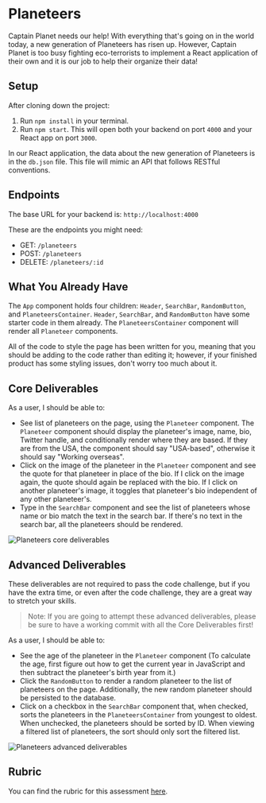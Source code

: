 # Planeteers

Captain Planet needs our help! With everything that's going on in the world
today, a new generation of Planeteers has risen up. However, Captain Planet is
too busy fighting eco-terrorists to implement a React application of their own
and it is our job to help their organize their data!

## Setup

After cloning down the project:

1. Run `npm install` in your terminal.
2. Run `npm start`. This will open both your backend on port `4000` and your
   React app on port `3000`.

In our React application, the data about the new generation of Planeteers is in
the `db.json` file. This file will mimic an API that follows RESTful
conventions.

## Endpoints

The base URL for your backend is: `http://localhost:4000`

These are the endpoints you might need:

- GET: `/planeteers`
- POST: `/planeteers`
- DELETE: `/planeteers/:id`

## What You Already Have

The `App` component holds four children: `Header`, `SearchBar`, `RandomButton`,
and `PlaneteersContainer`. `Header`, `SearchBar`, and `RandomButton` have some
starter code in them already. The `PlaneteersContainer` component will render
all `Planeteer` components.

All of the code to style the page has been written for you, meaning that you
should be adding to the code rather than editing it; however, if your finished
product has some styling issues, don't worry too much about it.

## Core Deliverables

As a user, I should be able to:

- See list of planeteers on the page, using the `Planeteer` component. The
  `Planeteer` component should display the planeteer's image, name, bio, Twitter
  handle, and conditionally render where they are based. If they are from the
  USA, the component should say "USA-based", otherwise it should say "Working
  overseas".
- Click on the image of the planeteer in the `Planeteer` component and see the
  quote for that planeteer in place of the bio. If I click on the image again,
  the quote should again be replaced with the bio. If I click on another
  planeteer's image, it toggles that planeteer's bio independent of any other
  planeteer's.
- Type in the `SearchBar` component and see the list of planeteers whose name or
  bio match the text in the search bar. If there's no text in the search bar,
  all the planeteers should be rendered.

![Planeteers core deliverables](demos/planeteers-core-deliverables.gif)

## Advanced Deliverables

These deliverables are not required to pass the code challenge, but if you have
the extra time, or even after the code challenge, they are a great way to
stretch your skills.

> Note: If you are going to attempt these advanced deliverables, please be sure
> to have a working commit with all the Core Deliverables first!

As a user, I should be able to:

- See the age of the planeteer in the `Planeteer` component (To calculate the
  age, first figure out how to get the current year in JavaScript and then
  subtract the planeteer's birth year from it.)
- Click the `RandomButton` to render a random planeteer to the list of
  planeteers on the page. Additionally, the new random planeteer should be
  persisted to the database.
- Click on a checkbox in the `SearchBar` component that, when checked, sorts the
  planeteers in the `PlaneteersContainer` from youngest to oldest. When
  unchecked, the planeteers should be sorted by ID. When viewing a filtered list
  of planeteers, the sort should only sort the filtered list.

![Planeteers advanced deliverables](demos/planeteers-advanced-deliverables.gif)

## Rubric

You can find the rubric for this assessment
[here](https://github.com/learn-co-curriculum/se-rubrics/blob/master/module-4.md).

